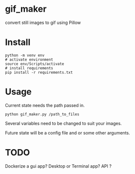# gif_maker
convert still images to gif using Pillow

# Install   


```
python -m venv env
# activate environment
source env/Scripts/activate
# install requirements
pip install -r requirements.txt
```

# Usage  

Current state needs the path passed in. 

`python gif_maker.py /path_to_files `

Several variables need to be changed to suit your images. 

Future state will be a config file and or some other arguments.

# TODO  

Dockerize a gui app? 
Desktop or Terminal app? 
API ? 